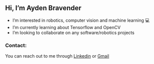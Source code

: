 ##  Hi, I’m Ayden Bravender 
- I’m interested in robotics, computer vision and machine learning 💻
- I’m currently learning about Tensorflow and OpenCV
- I’m looking to collaborate on any software/robotics projects
### Contact:
You can reach out to me through [Linkedin](https://www.linkedin.com/in/aydenbravender?lipi=urn%3Ali%3Apage%3Ad_flagship3_profile_view_base_contact_details%3BA0GsrIrVSZCHjTkJhTmtAg%3D%3D) or [Gmail](mailto:aydenbravender@gmail.com)

<!---
AydenBravender/AydenBravender is a ✨ special ✨ repository because its `README.md` (this file) appears on your GitHub profile.
You can click the Preview link to take a look at your changes.
--->
